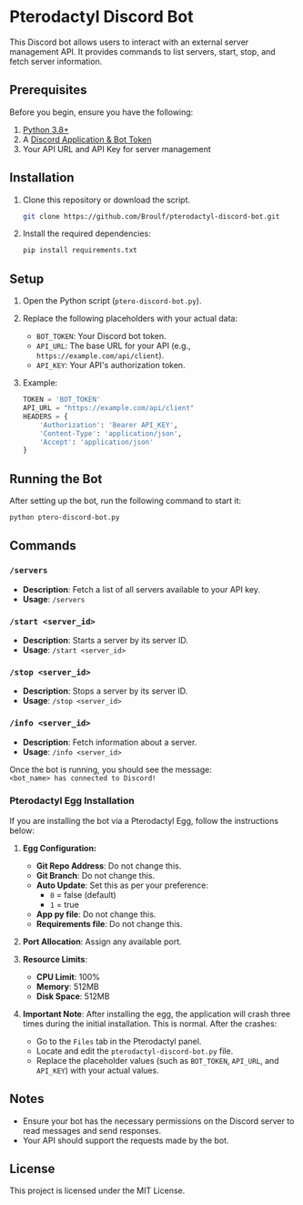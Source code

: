 # Pterodactyl Discord Bot

This Discord bot allows users to interact with an external server management API. It provides commands to list servers, start, stop, and fetch server information.

## Prerequisites

Before you begin, ensure you have the following:

1. [Python 3.8+](https://www.python.org/downloads/)
2. A [Discord Application & Bot Token](https://discord.com/developers/applications)
3. Your API URL and API Key for server management

## Installation

1. Clone this repository or download the script.
   
   ```bash
   git clone https://github.com/Broulf/pterodactyl-discord-bot.git
   ```

2. Install the required dependencies:

   ```bash
   pip install requirements.txt
   ```

## Setup

1. Open the Python script (`ptero-discord-bot.py`).

2. Replace the following placeholders with your actual data:
   
   - `BOT_TOKEN`: Your Discord bot token.
   - `API_URL`: The base URL for your API (e.g., `https://example.com/api/client`).
   - `API_KEY`: Your API's authorization token.

3. Example:

   ```python
   TOKEN = 'BOT_TOKEN'
   API_URL = "https://example.com/api/client"
   HEADERS = {
       'Authorization': 'Bearer API_KEY',
       'Content-Type': 'application/json',
       'Accept': 'application/json'
   }
   ```

## Running the Bot

After setting up the bot, run the following command to start it:

```bash
python ptero-discord-bot.py
```

## Commands

### `/servers`
- **Description**: Fetch a list of all servers available to your API key.
- **Usage**: `/servers`
  
### `/start <server_id>`
- **Description**: Starts a server by its server ID.
- **Usage**: `/start <server_id>`

### `/stop <server_id>`
- **Description**: Stops a server by its server ID.
- **Usage**: `/stop <server_id>`

### `/info <server_id>`
- **Description**: Fetch information about a server.
- **Usage**: `/info <server_id>`

Once the bot is running, you should see the message:  
`<bot_name> has connected to Discord!`

### Pterodactyl Egg Installation

If you are installing the bot via a Pterodactyl Egg, follow the instructions below:

1. **Egg Configuration:**
   - **Git Repo Address**: Do not change this.
   - **Git Branch**: Do not change this.
   - **Auto Update**: Set this as per your preference:
     - `0` = false (default)
     - `1` = true
   - **App py file**: Do not change this.
   - **Requirements file**: Do not change this.

2. **Port Allocation**: Assign any available port.

3. **Resource Limits**:
   - **CPU Limit**: 100%
   - **Memory**: 512MB
   - **Disk Space**: 512MB

4. **Important Note**: After installing the egg, the application will crash three times during the initial installation. This is normal. After the crashes:
   - Go to the `Files` tab in the Pterodactyl panel.
   - Locate and edit the `pterodactyl-discord-bot.py` file.
   - Replace the placeholder values (such as `BOT_TOKEN`, `API_URL`, and `API_KEY`) with your actual values.

## Notes

- Ensure your bot has the necessary permissions on the Discord server to read messages and send responses.
- Your API should support the requests made by the bot.

## License

This project is licensed under the MIT License.
